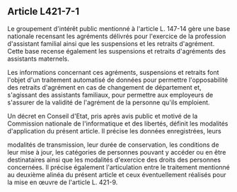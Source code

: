 ## Article L421-7-1

Le groupement d'intérêt public mentionné à l'article L. 147-14 gère une base nationale recensant les
agréments délivrés pour l'exercice de la profession d'assistant familial ainsi que les suspensions et les retraits
d'agrément. Cette base recense également les suspensions et retraits d'agréments des assistants maternels.

Les informations concernant ces agréments, suspensions et retraits font l'objet d'un traitement automatisé
de données pour permettre l'opposabilité des retraits d'agrément en cas de changement de département et,
s'agissant des assistants familiaux, pour permettre aux employeurs de s'assurer de la validité de l'agrément de
la personne qu'ils emploient.

Un décret en Conseil d'Etat, pris après avis public et motivé de la Commission nationale de l'informatique
et des libertés, définit les modalités d'application du présent article. Il précise les données enregistrées, leurs


modalités de transmission, leur durée de conservation, les conditions de leur mise à jour, les catégories
de personnes pouvant y accéder ou en être destinataires ainsi que les modalités d'exercice des droits des
personnes concernées. Il précise également l'articulation entre le traitement mentionné au deuxième alinéa du
présent article et ceux éventuellement réalisés pour la mise en œuvre de l'article L. 421-9.

